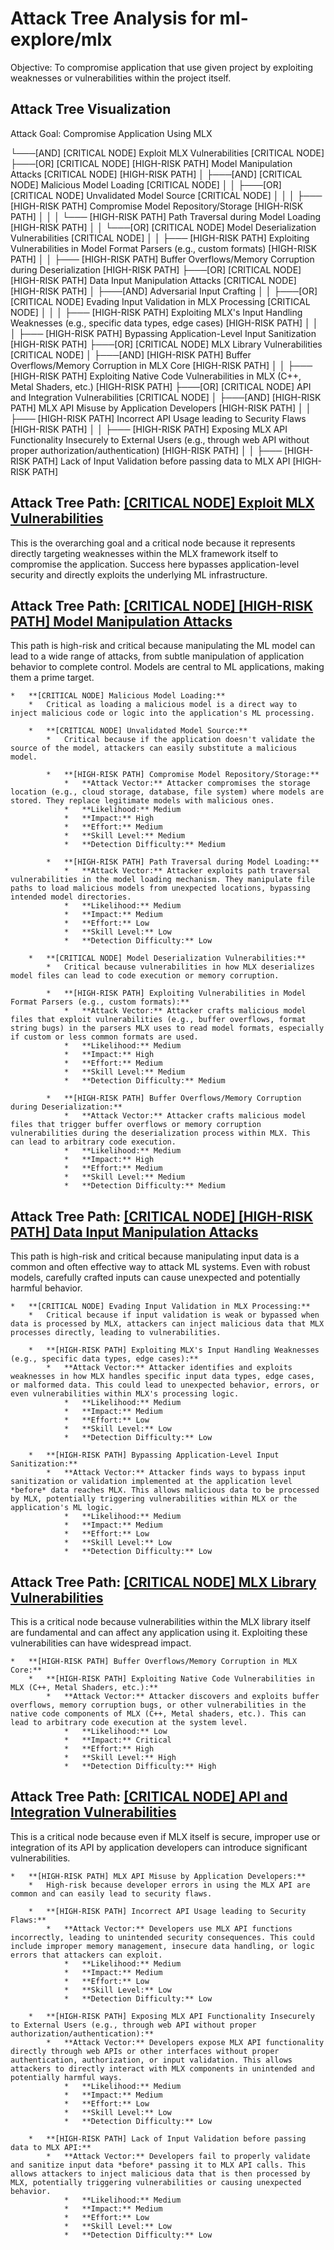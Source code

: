 # Attack Tree Analysis for ml-explore/mlx

Objective: To compromise application that use given project by exploiting weaknesses or vulnerabilities within the project itself.

## Attack Tree Visualization

Attack Goal: Compromise Application Using MLX

└───[AND] [CRITICAL NODE] Exploit MLX Vulnerabilities [CRITICAL NODE]
    ├───[OR] [CRITICAL NODE] [HIGH-RISK PATH] Model Manipulation Attacks [CRITICAL NODE] [HIGH-RISK PATH]
    │   ├───[AND] [CRITICAL NODE] Malicious Model Loading [CRITICAL NODE]
    │   │   ├───[OR] [CRITICAL NODE] Unvalidated Model Source [CRITICAL NODE]
    │   │   │   ├─── [HIGH-RISK PATH] Compromise Model Repository/Storage [HIGH-RISK PATH]
    │   │   │   └─── [HIGH-RISK PATH] Path Traversal during Model Loading [HIGH-RISK PATH]
    │   │   └───[OR] [CRITICAL NODE] Model Deserialization Vulnerabilities [CRITICAL NODE]
    │   │       ├─── [HIGH-RISK PATH] Exploiting Vulnerabilities in Model Format Parsers (e.g., custom formats) [HIGH-RISK PATH]
    │   │       ├─── [HIGH-RISK PATH] Buffer Overflows/Memory Corruption during Deserialization [HIGH-RISK PATH]
    ├───[OR] [CRITICAL NODE] [HIGH-RISK PATH] Data Input Manipulation Attacks [CRITICAL NODE] [HIGH-RISK PATH]
    │   ├───[AND] Adversarial Input Crafting
    │   │   ├───[OR] [CRITICAL NODE] Evading Input Validation in MLX Processing [CRITICAL NODE]
    │   │   │   ├─── [HIGH-RISK PATH] Exploiting MLX's Input Handling Weaknesses (e.g., specific data types, edge cases) [HIGH-RISK PATH]
    │   │   │   ├─── [HIGH-RISK PATH] Bypassing Application-Level Input Sanitization [HIGH-RISK PATH]
    ├───[OR] [CRITICAL NODE] MLX Library Vulnerabilities [CRITICAL NODE]
    │   ├───[AND] [HIGH-RISK PATH] Buffer Overflows/Memory Corruption in MLX Core [HIGH-RISK PATH]
    │   │   ├─── [HIGH-RISK PATH] Exploiting Native Code Vulnerabilities in MLX (C++, Metal Shaders, etc.) [HIGH-RISK PATH]
    ├───[OR] [CRITICAL NODE] API and Integration Vulnerabilities [CRITICAL NODE]
    │   ├───[AND] [HIGH-RISK PATH] MLX API Misuse by Application Developers [HIGH-RISK PATH]
    │   │   ├─── [HIGH-RISK PATH] Incorrect API Usage leading to Security Flaws [HIGH-RISK PATH]
    │   │   ├─── [HIGH-RISK PATH] Exposing MLX API Functionality Insecurely to External Users (e.g., through web API without proper authorization/authentication) [HIGH-RISK PATH]
    │   │   ├─── [HIGH-RISK PATH] Lack of Input Validation before passing data to MLX API [HIGH-RISK PATH]

## Attack Tree Path: [[CRITICAL NODE] Exploit MLX Vulnerabilities](./attack_tree_paths/_critical_node__exploit_mlx_vulnerabilities.md)

This is the overarching goal and a critical node because it represents directly targeting weaknesses within the MLX framework itself to compromise the application. Success here bypasses application-level security and directly exploits the underlying ML infrastructure.

## Attack Tree Path: [[CRITICAL NODE] [HIGH-RISK PATH] Model Manipulation Attacks](./attack_tree_paths/_critical_node___high-risk_path__model_manipulation_attacks.md)

This path is high-risk and critical because manipulating the ML model can lead to a wide range of attacks, from subtle manipulation of application behavior to complete control. Models are central to ML applications, making them a prime target.

    *   **[CRITICAL NODE] Malicious Model Loading:**
        *   Critical as loading a malicious model is a direct way to inject malicious code or logic into the application's ML processing.

        *   **[CRITICAL NODE] Unvalidated Model Source:**
            *   Critical because if the application doesn't validate the source of the model, attackers can easily substitute a malicious model.

            *   **[HIGH-RISK PATH] Compromise Model Repository/Storage:**
                *   **Attack Vector:** Attacker compromises the storage location (e.g., cloud storage, database, file system) where models are stored. They replace legitimate models with malicious ones.
                *   **Likelihood:** Medium
                *   **Impact:** High
                *   **Effort:** Medium
                *   **Skill Level:** Medium
                *   **Detection Difficulty:** Medium

            *   **[HIGH-RISK PATH] Path Traversal during Model Loading:**
                *   **Attack Vector:** Attacker exploits path traversal vulnerabilities in the model loading mechanism. They manipulate file paths to load malicious models from unexpected locations, bypassing intended model directories.
                *   **Likelihood:** Medium
                *   **Impact:** Medium
                *   **Effort:** Low
                *   **Skill Level:** Low
                *   **Detection Difficulty:** Low

        *   **[CRITICAL NODE] Model Deserialization Vulnerabilities:**
            *   Critical because vulnerabilities in how MLX deserializes model files can lead to code execution or memory corruption.

            *   **[HIGH-RISK PATH] Exploiting Vulnerabilities in Model Format Parsers (e.g., custom formats):**
                *   **Attack Vector:** Attacker crafts malicious model files that exploit vulnerabilities (e.g., buffer overflows, format string bugs) in the parsers MLX uses to read model formats, especially if custom or less common formats are used.
                *   **Likelihood:** Medium
                *   **Impact:** High
                *   **Effort:** Medium
                *   **Skill Level:** Medium
                *   **Detection Difficulty:** Medium

            *   **[HIGH-RISK PATH] Buffer Overflows/Memory Corruption during Deserialization:**
                *   **Attack Vector:** Attacker crafts malicious model files that trigger buffer overflows or memory corruption vulnerabilities during the deserialization process within MLX. This can lead to arbitrary code execution.
                *   **Likelihood:** Medium
                *   **Impact:** High
                *   **Effort:** Medium
                *   **Skill Level:** Medium
                *   **Detection Difficulty:** Medium

## Attack Tree Path: [[CRITICAL NODE] [HIGH-RISK PATH] Data Input Manipulation Attacks](./attack_tree_paths/_critical_node___high-risk_path__data_input_manipulation_attacks.md)

This path is high-risk and critical because manipulating input data is a common and often effective way to attack ML systems. Even with robust models, carefully crafted inputs can cause unexpected and potentially harmful behavior.

    *   **[CRITICAL NODE] Evading Input Validation in MLX Processing:**
        *   Critical because if input validation is weak or bypassed when data is processed by MLX, attackers can inject malicious data that MLX processes directly, leading to vulnerabilities.

        *   **[HIGH-RISK PATH] Exploiting MLX's Input Handling Weaknesses (e.g., specific data types, edge cases):**
            *   **Attack Vector:** Attacker identifies and exploits weaknesses in how MLX handles specific input data types, edge cases, or malformed data. This could lead to unexpected behavior, errors, or even vulnerabilities within MLX's processing logic.
                *   **Likelihood:** Medium
                *   **Impact:** Medium
                *   **Effort:** Low
                *   **Skill Level:** Low
                *   **Detection Difficulty:** Low

        *   **[HIGH-RISK PATH] Bypassing Application-Level Input Sanitization:**
            *   **Attack Vector:** Attacker finds ways to bypass input sanitization or validation implemented at the application level *before* data reaches MLX. This allows malicious data to be processed by MLX, potentially triggering vulnerabilities within MLX or the application's ML logic.
                *   **Likelihood:** Medium
                *   **Impact:** Medium
                *   **Effort:** Low
                *   **Skill Level:** Low
                *   **Detection Difficulty:** Low

## Attack Tree Path: [[CRITICAL NODE] MLX Library Vulnerabilities](./attack_tree_paths/_critical_node__mlx_library_vulnerabilities.md)

This is a critical node because vulnerabilities within the MLX library itself are fundamental and can affect any application using it. Exploiting these vulnerabilities can have widespread impact.

    *   **[HIGH-RISK PATH] Buffer Overflows/Memory Corruption in MLX Core:**
        *   **[HIGH-RISK PATH] Exploiting Native Code Vulnerabilities in MLX (C++, Metal Shaders, etc.):**
            *   **Attack Vector:** Attacker discovers and exploits buffer overflows, memory corruption bugs, or other vulnerabilities in the native code components of MLX (C++, Metal shaders, etc.). This can lead to arbitrary code execution at the system level.
                *   **Likelihood:** Low
                *   **Impact:** Critical
                *   **Effort:** High
                *   **Skill Level:** High
                *   **Detection Difficulty:** High

## Attack Tree Path: [[CRITICAL NODE] API and Integration Vulnerabilities](./attack_tree_paths/_critical_node__api_and_integration_vulnerabilities.md)

This is a critical node because even if MLX itself is secure, improper use or integration of its API by application developers can introduce significant vulnerabilities.

    *   **[HIGH-RISK PATH] MLX API Misuse by Application Developers:**
        *   High-risk because developer errors in using the MLX API are common and can easily lead to security flaws.

        *   **[HIGH-RISK PATH] Incorrect API Usage leading to Security Flaws:**
            *   **Attack Vector:** Developers use MLX API functions incorrectly, leading to unintended security consequences. This could include improper memory management, insecure data handling, or logic errors that attackers can exploit.
                *   **Likelihood:** Medium
                *   **Impact:** Medium
                *   **Effort:** Low
                *   **Skill Level:** Low
                *   **Detection Difficulty:** Low

        *   **[HIGH-RISK PATH] Exposing MLX API Functionality Insecurely to External Users (e.g., through web API without proper authorization/authentication):**
            *   **Attack Vector:** Developers expose MLX API functionality directly through web APIs or other interfaces without proper authentication, authorization, or input validation. This allows attackers to directly interact with MLX components in unintended and potentially harmful ways.
                *   **Likelihood:** Medium
                *   **Impact:** Medium
                *   **Effort:** Low
                *   **Skill Level:** Low
                *   **Detection Difficulty:** Low

        *   **[HIGH-RISK PATH] Lack of Input Validation before passing data to MLX API:**
            *   **Attack Vector:** Developers fail to properly validate and sanitize input data *before* passing it to MLX API calls. This allows attackers to inject malicious data that is then processed by MLX, potentially triggering vulnerabilities or causing unexpected behavior.
                *   **Likelihood:** Medium
                *   **Impact:** Medium
                *   **Effort:** Low
                *   **Skill Level:** Low
                *   **Detection Difficulty:** Low

